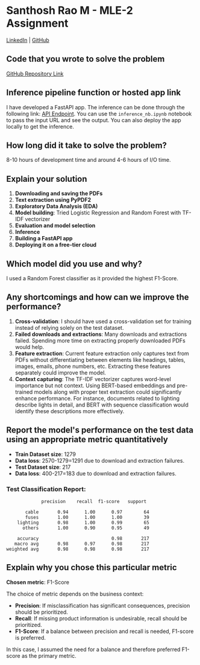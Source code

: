 # Santhosh Rao M - MLE-2 Assignment

[LinkedIn](#) | [GitHub](#)

## Code that you wrote to solve the problem
[GitHub Repository Link](#)

## Inference pipeline function or hosted app link
I have developed a FastAPI app. The inference can be done through the following link: [API Endpoint](#).
You can use the `inference_nb.ipynb` notebook to pass the input URL and see the output. 
You can also deploy the app locally to get the inference.

## How long did it take to solve the problem?
8-10 hours of development time and around 4-6 hours of I/O time.

## Explain your solution
1. **Downloading and saving the PDFs**
2. **Text extraction using PyPDF2**
3. **Exploratory Data Analysis (EDA)**
4. **Model building**: Tried Logistic Regression and Random Forest with TF-IDF vectorizer
5. **Evaluation and model selection**
6. **Inference**
7. **Building a FastAPI app**
8. **Deploying it on a free-tier cloud**

## Which model did you use and why?
I used a Random Forest classifier as it provided the highest F1-Score.

## Any shortcomings and how can we improve the performance?
1. **Cross-validation**: I should have used a cross-validation set for training instead of relying solely on the test dataset.
2. **Failed downloads and extractions**: Many downloads and extractions failed. Spending more time on extracting properly downloaded PDFs would help.
3. **Feature extraction**: Current feature extraction only captures text from PDFs without differentiating between elements like headings, tables, images, emails, phone numbers, etc. Extracting these features separately could improve the model.
4. **Context capturing**: The TF-IDF vectorizer captures word-level importance but not context. Using BERT-based embeddings and pre-trained models along with proper text extraction could significantly enhance performance. For instance, documents related to lighting describe lights in detail, and BERT with sequence classification would identify these descriptions more effectively.

## Report the model's performance on the test data using an appropriate metric quantitatively
- **Train Dataset size**: 1279
- **Data loss**: 2570-1279=1291 due to download and extraction failures. 
- **Test Dataset size**: 217
- **Data loss**: 400-217=183 due to download and extraction failures.

### Test Classification Report:
```
             precision    recall  f1-score   support

       cable       0.94      1.00      0.97        64
       fuses       1.00      1.00      1.00        39
    lighting       0.98      1.00      0.99        65
      others       1.00      0.90      0.95        49

    accuracy                           0.98       217
   macro avg       0.98      0.97      0.98       217
weighted avg       0.98      0.98      0.98       217
```

## Explain why you chose this particular metric
**Chosen metric**: F1-Score

The choice of metric depends on the business context:
- **Precision**: If misclassification has significant consequences, precision should be prioritized.
- **Recall**: If missing product information is undesirable, recall should be prioritized.
- **F1-Score**: If a balance between precision and recall is needed, F1-score is preferred.

In this case, I assumed the need for a balance and therefore preferred F1-score as the primary metric.
